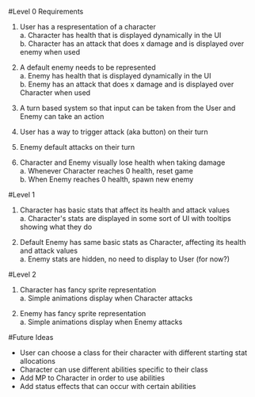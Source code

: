 #Level 0 Requirements

1. User has a respresentation of a character  
a. Character has health that is displayed dynamically in the UI  
b. Character has an attack that does x damage and is displayed over enemy when used  

2. A default enemy needs to be represented  
a. Enemy has health that is displayed dynamically in the UI  
b. Enemy has an attack that does x damage and is displayed over Character when used  

3. A turn based system so that input can be taken from the User and Enemy can take an action

4. User has a way to trigger attack (aka button) on their turn

5. Enemy default attacks on their turn

6. Character and Enemy visually lose health when taking damage  
a. Whenever Character reaches 0 health, reset game  
b. When Enemy reaches 0 health, spawn new enemy

#Level 1

1. Character has basic stats that affect its health and attack values  
a. Character's stats are displayed in some sort of UI with tooltips showing what they do  

2. Default Enemy has same basic stats as Character, affecting its health and attack values  
a. Enemy stats are hidden, no need to display to User (for now?)  

#Level 2

1. Character has fancy sprite representation  
a. Simple animations display when Character attacks  

2. Enemy has fancy sprite representation  
a. Simple animations display when Enemy attacks  

#Future Ideas

- User can choose a class for their character with different starting stat allocations
- Character can use different abilities specific to their class
- Add MP to Character in order to use abilities
- Add status effects that can occur with certain abilities
